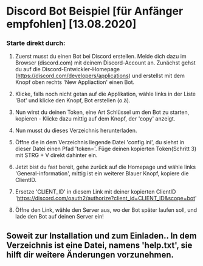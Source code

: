 # Discord Bot Beispiel \[für Anfänger empfohlen\] \[13.08.2020\]

###  Starte direkt durch:
1.   Zuerst musst du einen Bot bei Discord erstellen. Melde dich dazu im Browser (discord.com) mit deinem Discord-Account an. Zunächst gehst du auf die 
     Discord-Entwickler-Homepage (https://discord.com/developers/applications) und erstellst mit dem Knopf oben rechts 'New Appliaction' einen Bot. 

2.   Klicke, falls noch nicht getan auf die Applikation, wähle links in der Liste 'Bot' und klicke den Knopf, Bot erstellen (o.ä).

3.   Nun wirst du deinen Token, eine Art Schlüssel um den Bot zu starten, kopieren - Klicke dazu mittig auf dem Knopf, der 'copy' anzeigt.

4.   Nun musst du dieses Verzeichnis herunterladen.

5.   Öffne die in dem Verzeichnis liegende Datei 'config.ini', du siehst in dieser Datei einen Pfad 'token='. Füge deinen kopierten Token(Schritt 3) mit STRG + V direkt 
     dahinter ein.
     
6.   Jetzt bist du fast bereit, gehe zurück auf die Homepage und wähle links 'General-information', mittig ist ein weiterer Blauer Knopf, kopiere die ClientID.

7.   Ersetze 'CLIENT_ID' in diesem Link mit deiner 
     kopierten ClientID 'https://discord.com/oauth2/authorize?client_id=CLIENT_ID&scope=bot'
                                                                                                                      
8.   Öffne den Link, wähle den Server aus, wo der Bot später laufen soll, und lade den Bot auf deinen Server ein!

## Soweit zur Installation und zum Einladen.. In dem Verzeichnis ist eine Datei, namens 'help.txt', sie hilft dir weitere Änderungen vorzunehmen.
